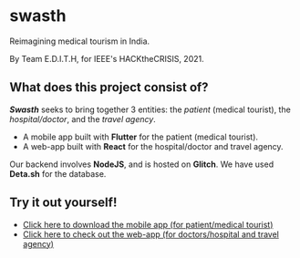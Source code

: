# swasth

Reimagining medical tourism in India. 

By Team E.D.I.T.H, for IEEE's HACKtheCRISIS, 2021.

## What does this project consist of?

***Swasth*** seeks to bring together 3 entities: the *patient* (medical tourist), the *hospital/doctor*, and the *travel agency*.
- A mobile app built with **Flutter** for the patient (medical tourist).
- A web-app built with **React** for the hospital/doctor and travel agency. 

Our backend involves **NodeJS**, and is hosted on **Glitch**. We have used **Deta.sh** for the database.


## Try it out yourself!

- [Click here to download the mobile app (for patient/medical tourist)](https://drive.google.com/drive/folders/1zTxvcvhiyl2w9var-z7RMq1ZWp6peza-?usp=sharing)
- [Click here to check out the web-app (for doctors/hospital and travel agency)](https://swasth-edith.vercel.app/)


